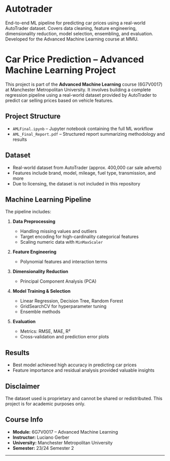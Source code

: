 # Autotrader
End-to-end ML pipeline for predicting car prices using a real-world AutoTrader dataset. Covers data cleaning, feature engineering, dimensionality reduction, model selection, ensembling, and evaluation. Developed for the Advanced Machine Learning course at MMU.

# Car Price Prediction – Advanced Machine Learning Project

This project is part of the **Advanced Machine Learning** course (6G7V0017) at Manchester Metropolitan University. It involves building a complete regression pipeline using a real-world dataset provided by AutoTrader to predict car selling prices based on vehicle features.

## Project Structure

- `AMLFinal.ipynb` – Jupyter notebook containing the full ML workflow
- `AML_Final_Report.pdf` – Structured report summarizing methodology and results

## Dataset

- Real-world dataset from AutoTrader (approx. 400,000 car sale adverts)
- Features include brand, model, mileage, fuel type, transmission, and more
- Due to licensing, the dataset is not included in this repository

## Machine Learning Pipeline

The pipeline includes:

1. **Data Preprocessing**
   - Handling missing values and outliers
   - Target encoding for high-cardinality categorical features
   - Scaling numeric data with `MinMaxScaler`

2. **Feature Engineering**
   - Polynomial features and interaction terms

3. **Dimensionality Reduction**
   - Principal Component Analysis (PCA)

4. **Model Training & Selection**
   - Linear Regression, Decision Tree, Random Forest
   - GridSearchCV for hyperparameter tuning
   - Ensemble methods

5. **Evaluation**
   - Metrics: RMSE, MAE, R²
   - Cross-validation and prediction error plots

## Results

- Best model achieved high accuracy in predicting car prices
- Feature importance and residual analysis provided valuable insights

## Disclaimer

The dataset used is proprietary and cannot be shared or redistributed. This project is for academic purposes only.

## Course Info

- **Module:** 6G7V0017 – Advanced Machine Learning  
- **Instructor:** Luciano Gerber  
- **University:** Manchester Metropolitan University  
- **Semester:** 23/24 Semester 2

---

